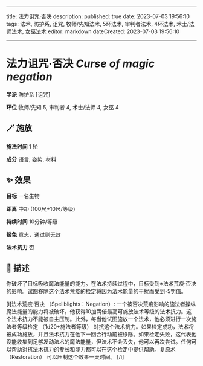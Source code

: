 
---
title: 法力诅咒·否决
description: 
published: true
date: 2023-07-03 19:56:10
tags: 法术, 防护系, 诅咒, 牧师/先知法术, 5环法术, 审判者法术, 4环法术, 术士/法师法术, 女巫法术
editor: markdown
dateCreated: 2023-07-03 19:56:10

---

# **法力诅咒·否决** *Curse of magic negation*

**学派** 防护系 \[诅咒\] 

**环位** 牧师/先知 5, 审判者 4, 术士/法师 4, 女巫 4

## 🪄 施放

**施法时间** 1 轮

**成分** 语言, 姿势, 材料

## ✨ 效果 

**目标** 一名生物 

**距离** 中距 (100尺+10尺/等级)  

**持续时间** 10分钟/等级 

**豁免** 意志，通过则无效

**法术抗力** 否

## 📖 描述

你破坏了目标吸收魔法能量的能力。在法术持续过程中，目标受到※法术荒疫·否决的影响。试图移除这个法术荒疫的检定将因为法术能量的干扰而受到-5罚值。

[i]法术荒疫·否决 （Spellblights：Negation）: 一个被否决荒疫影响的施法者操纵魔法能量的能力将被破坏。他获得10加两倍最高可施放法术等级的法术抗力。这个法术抗力不能被自主压制。此外，每当他试图施放一个法术，他必须进行一次施法者等级检定 （1d20+施法者等级） 对抗这个法术抗力。如果检定成功，法术将被成功施放，并且法术抗力在他下一回合行动前被移除。如果检定失败，这代表他没能收集到足够发动法术的魔法能量，但法术不会丢失，他可以再次尝试。任何可以帮助对抗法术抗力的专长和能力都可以在这个检定中提供帮助。复原术 （Restoration） 可以压制这个效果一天时间。 [/i]
    